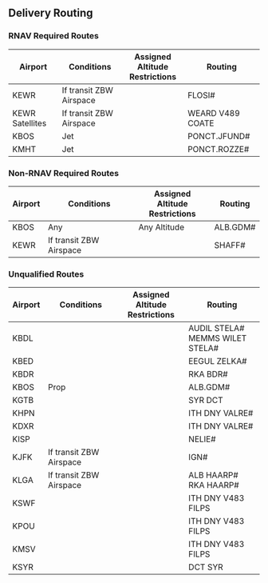 ## Delivery Routing

### RNAV Required Routes

| Airport | Conditions | Assigned Altitude <br> Restrictions | Routing |
| ------- | ---------- | --------- | ------- |
| KEWR | If transit ZBW Airspace | | FLOSI# |
| KEWR Satellites | If transit ZBW Airspace | | WEARD V489 COATE |
| KBOS  | Jet |   | PONCT.JFUND# |
| KMHT | Jet |  | PONCT.ROZZE# |

### Non-RNAV Required Routes

| Airport | Conditions | Assigned Altitude <br> Restrictions | Routing |
| ------- | ---------- | --------- | ------- |
| KBOS  | Any | Any Altitude  | ALB.GDM# |
| KEWR | If transit ZBW Airspace | | SHAFF# |

### Unqualified Routes
| Airport | Conditions | Assigned Altitude <br> Restrictions | Routing |
| ------- | ---------- | --------- | ------- |
| KBDL | | | AUDIL STELA# <br> MEMMS WILET STELA# |
| KBED | | | EEGUL ZELKA# |
| KBDR | | | RKA BDR# |
| KBOS  | Prop |   | ALB.GDM# |
| KGTB | | | SYR DCT |
| KHPN | | | ITH DNY VALRE# | 
| KDXR | | | ITH DNY VALRE# |
| KISP | | | NELIE# |
| KJFK | If transit ZBW Airspace | | IGN# |
| KLGA | If transit ZBW Airspace | | ALB HAARP# <br> RKA HAARP#|
| KSWF | | | ITH DNY V483 FILPS |
| KPOU | | | ITH DNY V483 FILPS |
| KMSV | | | ITH DNY V483 FILPS |
| KSYR | | | DCT SYR |

